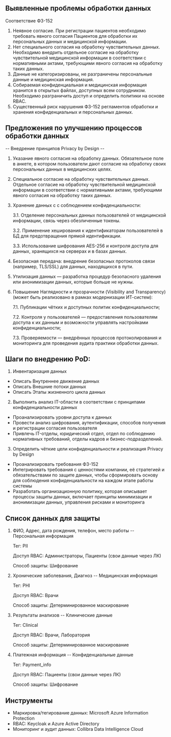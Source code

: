 ## Выявленные проблемы обработки данных

Соответствие ФЗ-152
1. Неявное согласие. При регистрации пациентов необходимо требовать явного согласия Пациентов для обработки их персональных данных и медицинской информации.
2. Нет специального согласия на обработку чувствительных данных. Необходимо внедрить отдельное согласие на обработку чувствительной медицинской информации в соответствии с нормативными актами, требующими явного согласия на обработку таких данных.
3. Данные не категоризированы, не разграничены персональные данные и медицинская информация.
4. Собираемая конфиденциальная и медицинская информация хранится в открытых файлах, доступных всем сотрудником. Необходимо разграничить доступ и определить политики на основе RBAC.
5. Существенный риск нарушения ФЗ-152 регламентов обработки и хранения конфиденциальных и персональных данных.


## Предложения по улучшению процессов обработки данных

-- Внедрение принципов Privacy by Design --

1. Указание явного согласия на обработку данных. Обязательное поле в анкете, в котором пользователи дают согласие на обработку своих персональных данных в медицинских целях.
2. Специальное согласие на обработку чувствительных данных. Отдельное согласие на обработку чувствительной медицинской информации в соответствии с нормативными актами, требующими явного согласия на обработку таких данных.
3. Хранение данных с с соблюдением конфиденциальности:
   
   3.1. Отделение персональных данных пользователей от медицинской информации, связь через обезличенные токены.
   
   3.2. Применение хеширования к идентификаторам пользователей в БД для предотвращения прямой идентификации.
   
   3.3. Использование шифрования AES-256 и контроля доступа для данных, хранящихся на серверах и в базах данных.
   
5. Безопасная передача: внедрение безопасных протоколов связи (например, TLS/SSL) для данных, находящихся в пути.
6. Утилизация данных — разработка процедур безопасного удаления или анонимизации данных, которые больше не нужны.
7. Повышение Наглядности и прозрачности (Visibility and Transparency) (может быть реализовано в рамках модернизации ИТ-систем):
   
   7.1. Публикации чётких и доступных политик конфиденциальности;
   
   7.2. Контроля у пользователей — предоставления пользователям доступа к их данным и возможности управлять настройками конфиденциальности;
   
   7.3. Проверяемости — внедрённых процессов протоколирования и мониторинга для проведения аудита практики обработки данных.
   

## Шаги по внедрению PoD:

1. Инвентаризация данных
- Описать Внутреннее движение данных
- Описать Внешние потоки данных
- Описать Этапы жизненного цикла данных

2. Выполнить анализ IT-области в соответствии с принципами конфиденциальности данных
- Проанализировать уровни доступа к данных
- Провести анализ шифрования, аутентификации, способов получения и регистрации согласия пользователя
- Привлечь IT-отделы, юридический отдел, отдел по соблюдению нормативных требований, отделы кадров и бизнес-подразделений.

3. Определить чёткие цели конфиденциальности и реализация Privacy by Design
- Проанализировать требования ФЗ-152
- Интегрировать требования с ценностями компании, её стратегией и обязательствами по защите данных, чтобы сформировать основу для соблюдения конфиденциальности на каждом этапе работы системы
- Разработать организационную политику, которая описывает процессы защиты данных, включает принципы минимизации и анонимизации данных, управления рисками и мониторинга



## Список данных для защиты

1. ФИО, Адрес, дата рождения, телефон, место работы -- Персональная информация
   
   Тег: PII
   
   Доступ RBAC: Администраторы, Пациенты (свои данные через ЛК)
   
   Способ защиты: Шифрование
   

3. Хронические заболевания, Диагноз -- Медицинская информация
   
   Тег: PHI
   
   Доступ RBAC: Врачи
   
   Способ защиты: Детерминированное маскирование
   

5. Результаты анализов -- Клинические данные
   
   Тег: Clinical
   
   Доступ RBAC: Врачи, Лаборатория
   
   Способ защиты: Детерминированное маскирование
   

7. Платежная информация -- Конфиденциальные данные
   
   Тег: Payment_info
   
   Доступ RBAC: Пациенты (свои данные через ЛК)
   
   Способ защиты: Шифрование
   


## Инструменты

- Маркировка/тегирование данных: Microsoft Azure Information Protection
- RBAC: Keycloak и Azure Active Directory
- Мониторинг и аудит данных: Collibra Data Intelligence Cloud


